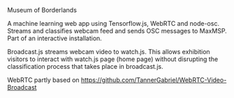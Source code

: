 Museum of Borderlands

A machine learning web app using Tensorflow.js, WebRTC and node-osc. Streams and classifies webcam feed and sends OSC messages to MaxMSP. Part of an interactive installation.

Broadcast.js streams webcam video to watch.js. This allows exhibition visitors to interact with watch.js page (home page) without disrupting the classification process that takes place in broadcast.js.

WebRTC partly based on https://github.com/TannerGabriel/WebRTC-Video-Broadcast
